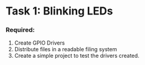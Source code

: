 # Task 1: Blinking LEDs

### Required:
1. Create GPIO Drivers
2. Distribute files in a readable filing system
3. Create a simple project to test the drivers created. 
